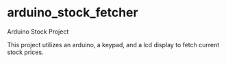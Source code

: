 # arduino_stock_fetcher
Arduino Stock Project

This project utilizes an arduino, a keypad, and a lcd display to fetch current stock prices.
